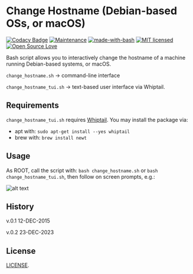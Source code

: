 # Change Hostname (Debian-based OSs, or macOS)
[![Codacy Badge](https://api.codacy.com/project/badge/Grade/606d03a4dcaf493ebf21a30245c87d83)](https://www.codacy.com/app/marshki/change_hostname_ubuntu?utm_source=github.com&amp;utm_medium=referral&amp;utm_content=marshki/change_hostname_ubuntu&amp;utm_campaign=Badge_Grade)
[![Maintenance](https://img.shields.io/badge/Maintained%3F-yes-green.svg)](https://GitHub.com/Naereen/StrapDown.js/graphs/commit-activity)
[![made-with-bash](https://img.shields.io/badge/Made%20with-Bash-1f425f.svg)](https://www.gnu.org/software/bash/)
[![MIT licensed](https://img.shields.io/badge/license-MIT-blue.svg)](https://raw.githubusercontent.com/hyperium/hyper/master/LICENSE)
[![Open Source Love](https://badges.frapsoft.com/os/v1/open-source.png?v=103)](https://github.com/ellerbrock/open-source-badges/)

Bash script allows you to interactively change the hostname of a machine running Debian-based systems, or macOS.

`change_hostname.sh` &rarr; command-line interface

`change_hostname_tui.sh` &rarr; text-based user interface via Whiptail.

## Requirements

`change_hostname_tui.sh` requires [Whiptail](https://en.wikibooks.org/wiki/Bash_Shell_Scripting/Whiptail).
You may install the package via:

- apt with: `sudo apt-get install --yes whiptail`
- brew with: `brew install newt`

## Usage

As ROOT, call the script with: `bash change_hostname.sh` or `bash change_hostname_tui.sh`, then follow on screen prompts, e.g.:

![alt text](https://github.com/marshki/change_hostname_ubuntu/blob/master/docs/change_hostname_tui.png)

## History

v.0.1 12-DEC-2015

v.0.2 23-DEC-2023

## License
[LICENSE](https://github.com/marshki/change_hostname_ubuntu/blob/master/LICENSE).
